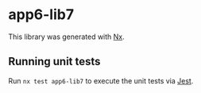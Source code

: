 # app6-lib7

This library was generated with [Nx](https://nx.dev).

## Running unit tests

Run `nx test app6-lib7` to execute the unit tests via [Jest](https://jestjs.io).

